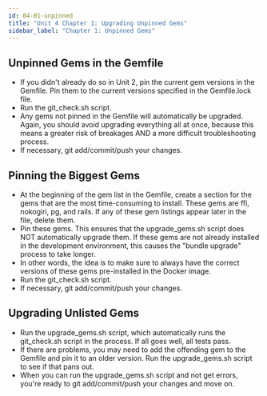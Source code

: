 ```yaml
---
id: 04-01-unpinned
title: "Unit 4 Chapter 1: Upgrading Unpinned Gems"
sidebar_label: "Chapter 1: Unpinned Gems"
---
```


## Unpinned Gems in the Gemfile
* If you didn't already do so in Unit 2, pin the current gem versions in the Gemfile.  Pin them to the current versions specified in the Gemfile.lock file.
* Run the git_check.sh script.
* Any gems not pinned in the Gemfile will automatically be upgraded.  Again, you should avoid upgrading everything all at once, because this means a greater risk of breakages AND a more difficult troubleshooting process.
* If necessary, git add/commit/push your changes.

## Pinning the Biggest Gems
* At the beginning of the gem list in the Gemfile, create a section for the gems that are the most time-consuming to install.  These gems are ffi, nokogiri, pg, and rails.  If any of these gem listings appear later in the file, delete them.
* Pin these gems.  This ensures that the upgrade_gems.sh script does NOT automatically upgrade them.  If these gems are not already installed in the development environment, this causes the "bundle upgrade" process to take longer.
* In other words, the idea is to make sure to always have the correct versions of these gems pre-installed in the Docker image.
* Run the git_check.sh script.
* If necessary, git add/commit/push your changes.

## Upgrading Unlisted Gems
* Run the upgrade_gems.sh script, which automatically runs the git_check.sh script in the process.  If all goes well, all tests pass.
* If there are problems, you may need to add the offending gem to the Gemfile and pin it to an older version.  Run the upgrade_gems.sh script to see if that pans out.
* When you can run the upgrade_gems.sh script and not get errors, you're ready to git add/commit/push your changes and move on.
